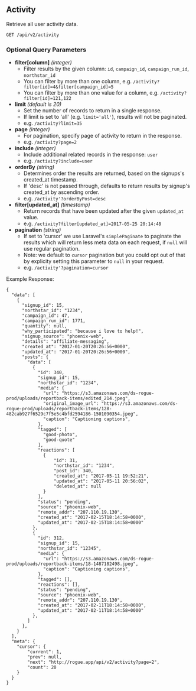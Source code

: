## Activity

Retrieve all user activity data. 

```
GET /api/v2/activity
```
### Optional Query Parameters
- **filter[column]** _(integer)_
  - Filter results by the given column: `id`, `campaign_id`, `campaign_run_id`, `northstar_id`
  - You can filter by more than one column, e.g. `/activity?filter[id]=4&filter[campaign_id]=5`
  - You can filter by more than one value for a column, e.g. `/activity?filter[id]=121,122`
- **limit** _(default is 20)_
  - Set the number of records to return in a single response.
  - If limit is set to 'all' (e.g. `limit='all'`), results will not be paginated.
  - e.g. `/activity?limit=35`
- **page** _(integer)_
  - For pagination, specify page of activity to return in the response.
  - e.g. `/activity?page=2`
- **include** _(integer)_
  - Include additional related records in the response: `user`
  - e.g. `/activity?include=user`
- **orderBy** _(string)_
  - Determines order the results are returned, based on the signups's created_at timestamp.
  - If 'desc' is not passed through, defaults to return results by signup's created_at by ascending order. 
  - e.g. `/activity'?orderByPost=desc`
- **filter[updated_at]** _(timestamp)_
  - Return records that have been updated after the given `updated_at` value. 
  - e.g. `/activity?filter[updated_at]=2017-05-25 20:14:48`
- **pagination** _(string)_
  - If set to 'cursor' we use Laravel's `simplePaginate` to paginate the results which will return less meta data on each request, if `null` will use regular pagination.
  - Note: we default to `cursor` pagination but you could opt out of that by explicity setting this parameter to `null` in your request.
  - e.g. `/activity'?pagination=cursor`

Example Response:

```
{
  "data": [
    {
      "signup_id": 15,
      "northstar_id": "1234",
      "campaign_id": 47,
      "campaign_run_id": 1771,
      "quantity": null,
      "why_participated": "because i love to help!",
      "signup_source": "phoenix-web",
      "details": "affiliate-messaging",
      "created_at": "2017-01-20T20:26:56+0000",
      "updated_at": "2017-01-20T20:26:56+0000",
      "posts": {
        "data": [
          {
            "id": 340,
            "signup_id": 15,
            "northstar_id": "1234",
            "media": {
              "url": "https://s3.amazonaws.com/ds-rogue-prod/uploads/reportback-items/edited_214.jpeg",
              "original_image_url": "https://s3.amazonaws.com/ds-rogue-prod/uploads/reportback-items/128-482cab927f6529c7f5e5c4bfd2594186-1501090354.jpeg",
              "caption": "Captioning captions",
            },
            "tagged": [
              "good-photo",
              "good-quote"
            ],
            "reactions": [
              {
                  "id": 31,
                  "northstar_id": "1234",
                  "post_id": 340,
                  "created_at": "2017-05-11 19:52:21",
                  "updated_at": "2017-05-11 20:56:02",
                  "deleted_at": null
              }
            ],
            "status": "pending",
            "source": "phoenix-web",
            "remote_addr": "207.110.19.130",
            "created_at": "2017-02-15T18:14:58+0000",
            "updated_at": "2017-02-15T18:14:58+0000"
          },
          {
            "id": 312,
            "signup_id": 15,
            "northstar_id": "12345",
            "media": {
              "url": "https://s3.amazonaws.com/ds-rogue-prod/uploads/reportback-items/18-1487182498.jpeg",
              "caption": "Captioning captions",
            },
            "tagged": [],
            "reactions": [],
            "status": "pending",
            "source": "phoenix-web",
            "remote_addr": "207.110.19.130",
            "created_at": "2017-02-11T18:14:58+0000",
            "updated_at": "2017-02-11T18:14:58+0000"
          },
        ]
      },
    }
  ],
  "meta": {
    "cursor": {
        "current": 1,
        "prev": null,
        "next": "http://rogue.app/api/v2/activity?page=2",
        "count": 20
    }
  }
}
```
